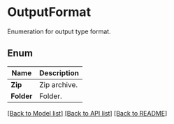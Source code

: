 ﻿
# OutputFormat
Enumeration for output type format.

## Enum
 Name | Description
------------ | ------------
**Zip** | Zip archive.
**Folder** | Folder.


[[Back to Model list]](../README.md#documentation-for-models) [[Back to API list]](../README.md#documentation-for-api-endpoints) [[Back to README]](../README.md)


